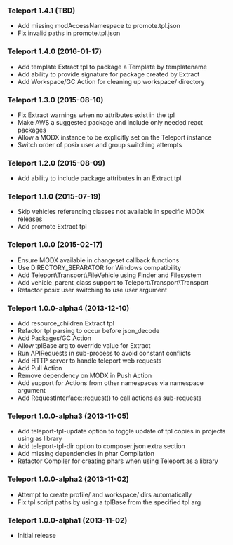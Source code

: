 ### Teleport 1.4.1 (TBD)

  * Add missing modAccessNamespace to promote.tpl.json
  * Fix invalid paths in promote.tpl.json

### Teleport 1.4.0 (2016-01-17)

  * Add template Extract tpl to package a Template by templatename
  * Add ability to provide signature for package created by Extract
  * Add Workspace/GC Action for cleaning up workspace/ directory

### Teleport 1.3.0 (2015-08-10)

  * Fix Extract warnings when no attributes exist in the tpl
  * Make AWS a suggested package and include only needed react packages
  * Allow a MODX instance to be explicitly set on the Teleport instance
  * Switch order of posix user and group switching attempts

### Teleport 1.2.0 (2015-08-09)

  * Add ability to include package attributes in an Extract tpl

### Teleport 1.1.0 (2015-07-19)

  * Skip vehicles referencing classes not available in specific MODX releases
  * Add promote Extract tpl

### Teleport 1.0.0 (2015-02-17)

  * Ensure MODX available in changeset callback functions
  * Use DIRECTORY_SEPARATOR for Windows compatibility
  * Add Teleport\Transport\FileVehicle using Finder and Filesystem
  * Add vehicle_parent_class support to Teleport\Transport\Transport
  * Refactor posix user switching to use user argument

### Teleport 1.0.0-alpha4 (2013-12-10)

  * Add resource_children Extract tpl
  * Refactor tpl parsing to occur before json_decode
  * Add Packages/GC Action
  * Allow tplBase arg to override value for Extract
  * Run APIRequests in sub-process to avoid constant conflicts
  * Add HTTP server to handle teleport web requests
  * Add Pull Action
  * Remove dependency on MODX in Push Action
  * Add support for Actions from other namespaces via namespace argument
  * Add RequestInterface::request() to call actions as sub-requests

### Teleport 1.0.0-alpha3 (2013-11-05)

  * Add teleport-tpl-update option to toggle update of tpl copies in projects using as library
  * Add teleport-tpl-dir option to composer.json extra section
  * Add missing dependencies in phar Compilation
  * Refactor Compiler for creating phars when using Teleport as a library


### Teleport 1.0.0-alpha2 (2013-11-02)

  * Attempt to create profile/ and workspace/ dirs automatically
  * Fix tpl script paths by using a tplBase from the specified tpl arg


### Teleport 1.0.0-alpha1 (2013-11-02)

  * Initial release
